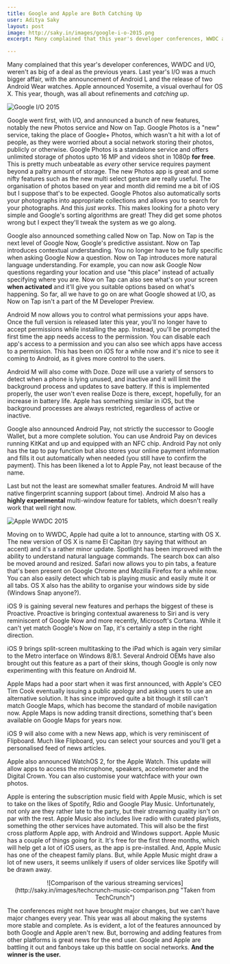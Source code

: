 ```yaml
---
title: Google and Apple are Both Catching Up
user: Aditya Saky
layout: post
image: http://saky.in/images/google-i-o-2015.png
excerpt: Many complained that this year's developer conferences, WWDC and I/O, weren't as big of a deal as the previous years. However, this year was all about refinements and catching up.

---
```


Many complained that this year's developer conferences, WWDC and I/O, weren't as big of a deal as the previous years. Last year's I/O was a much bigger affair, with the announcement of Android L and the release of two Android Wear watches. Apple announced Yosemite, a visual overhaul for OS X. This year, though, was all about refinements and *catching up*.

![Google I/O 2015](http://saky.in/images/google-i-o-2015.png "Taken from Google I/O")

Google went first, with I/O, and announced a bunch of new features, notably the new Photos service and Now on Tap. Google Photos is a "new" service, taking the place of Google+ Photos, which wasn't a hit with a lot of people, as they were worried about a social network storing their photos, publicly or otherwise. Google Photos is a standalone service and offers unlimited storage of photos upto 16 MP and videos shot in 1080p **for free**. This is pretty much unbeatable as *every* other service requires payment beyond a paltry amount of storage. The new Photos app is great and some nifty features such as the new multi select gesture are really useful. The organisation of photos based on year and month did remind me a bit of iOS but I suppose that's to be expected. Google Photos also automatically sorts your photographs into appropriate collections and allows you to search for your photographs. And this *just works*. This makes looking for a photo very simple and Google's sorting algorithms are great! They did get some photos wrong but I expect they'll tweak the system as we go along.

Google also announced something called Now on Tap. Now on Tap is the next level of Google Now, Google's predictive assistant. Now on Tap introduces contextual understanding. You no longer have to be fully specific when asking Google Now a question. Now on Tap introduces more natural language understanding. For example, you can now ask Google Now questions regarding your location and use "this place" instead of actually specifying where you are. Now on Tap can also see what's on your screen **when activated** and it'll give you suitable options based on what's happening. So far, all we have to go on are what Google showed at I/O, as Now on Tap isn't a part of the M Developer Preview.

Android M now allows you to control what permissions your apps have. Once the full version is released later this year, you'll no longer have to accept permissions while installing the app. Instead, you'll be prompted the first time the app needs access to the permission. You can disable each app's access to a permission and you can also see which apps have access to a permission. This has been on iOS for a while now and it's nice to see it coming to Android, as it gives more control to the users.

Android M will also come with Doze. Doze will use a variety of sensors to detect when a phone is lying unused, and inactive and it will limit the background process and updates to save battery. If this is implemented properly, the user won't even realise Doze is there, except, hopefully, for an increase in battery life. Apple has something similar in iOS, but the background processes are always restricted, regardless of active or inactive.

Google also announced Android Pay, not strictly the successor to Google Wallet, but a more complete solution. You can use Android Pay on devices running KitKat and up and equipped with an NFC chip. Android Pay not only has the tap to pay function but also stores your online payment information and fills it out automatically when needed (you still have to confirm the payment). This has been likened a lot to Apple Pay, not least because of the name.

Last but not the least are somewhat smaller features. Android M will have native fingerprint scanning support (about time). Android M also has a **highly experimental** multi-window feature for tablets, which doesn't really work that well right now.

![Apple WWDC 2015](http://saky.in/images/apple-wwdc-2015.jpg "Taken from Macworld")

Moving on to WWDC, Apple had quite a lot to announce, starting with OS X. The new version of OS X is name El Capitan (try saying that without an accent) and it's a rather minor update. Spotlight has been improved with the ability to understand natural language commands. The search box can also be moved around and resized. Safari now allows you to pin tabs, a feature that's been present on Google Chrome and Mozilla Firefox for a while now. You can also easily detect which tab is playing music and easily mute it or all tabs. OS X also has the ability to organise your windows side by side (Windows Snap anyone?).

iOS 9 is gaining several new features and perhaps the biggest of these is Proactive. Proactive is bringing contextual awareness to Siri and is very reminiscent of Google Now and more recently, Microsoft's Cortana. While it can't yet match Google's Now on Tap, it's certainly a step in the right direction.

iOS 9 brings split-screen multitasking to the iPad which is again very similar to the Metro interface on Windows 8/8.1. Several Android OEMs have also brought out this feature as a part of their skins, though Google is only now experimenting with this feature on Android M.

Apple Maps had a poor start when it was first announced, with Apple's CEO Tim Cook eventually issuing a public apology and asking users to use an alternative solution. It has since improved quite a bit though it still can't match Google Maps, which has become the standard of mobile navigation now. Apple Maps is now adding transit directions, something that's been available on Google Maps for years now.

iOS 9 will also come with a new News app, which is very reminiscent of Flipboard. Much like Flipboard, you can select your sources and you'll get a personalised feed of news articles.

Apple also announced WatchOS 2, for the Apple Watch. This update will allow apps to access the microphone, speakers, accelerometer and the Digital Crown. You can also customise your watchface with your own photos.

Apple is entering the subscription music field with Apple Music, which is set to take on the likes of Spotify, Rdio and Google Play Music. Unfortunately, not only are they rather late to the party, but their streaming quality isn't on par with the rest. Apple Music also includes live radio with curated playlists, something the other services have automated. This will also be the first cross platform Apple app, with Android and Windows support. Apple Music has a couple of things going for it. It's free for the first three months, which will help get a lot of iOS users, as the app is pre-installed. And, Apple Music has one of the cheapest family plans. But, while Apple Music might draw a lot of new users, it seems unlikely if users of older services like Spotify will be drawn away.

<center>
![Comparison of the various streaming services](http://saky.in/images/techcrunch-music-comparison.png "Taken from TechCrunch")
</center>

The conferences might not have brought major changes, but we can't have major changes every year. This year was all about making the systems more stable and complete. As is evident, a lot of the features announced by both Google and Apple aren't new. But, borrowing and adding features from other platforms is great news for the end user. Google and Apple are battling it out and fanboys take up this battle on social networks. **And the winner is the user.**
